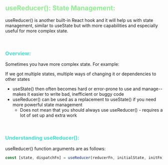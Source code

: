 ## <span style="color:lightgreen">useReducer(): State Management:</span>

useReducer() is another built-in React hook and it will help us with state management, similar to useState but with more capabilities and especially useful for more complex state.

<br>

### <span style="color:turquoise">Overview:</span>

Sometimes you have more complex state. For example:

If we got multiple states, multiple ways of changing it or dependencies to other states

- useState() then often becomes hard or error-prone to use and manage-- makes it easier to write bad, inefficient or buggy code
- useReducer() can be used as a replacement to useState() if you need more powerful state management
  - Does not mean that you should always use useReducer() - requires a lot of set up and extra work

<br>

### <span style="color:turquoise">Understanding useReducer():</span>

useReducer() function arguments are as follows:

```javascript
const [state, dispatchFn] = useReducer(reducerFn, initialState, initFn);
```
